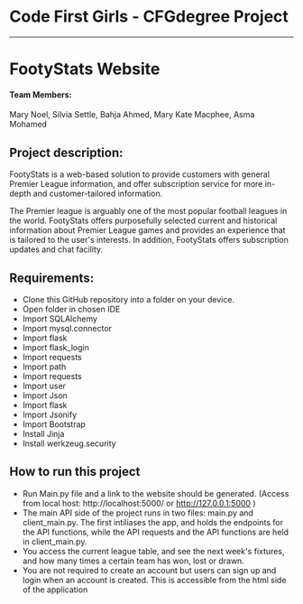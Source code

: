 # Code First Girls - CFGdegree Project
***
# FootyStats Website 

#### Team Members:
Mary Noel, Silvia Settle, Bahja Ahmed, Mary Kate Macphee, Asma Mohamed

## Project description:
FootyStats is a web-based solution to provide customers with general Premier League information, and offer subscription service for more in-depth and customer-tailored information.

The Premier league is arguably one of the most popular football leagues in the world. FootyStats offers purposefully selected current and historical information about Premier League games and provides an experience that is tailored to the user's interests. In addition, FootyStats offers subscription updates and chat facility.

## Requirements:
* Clone this GitHub repository into a folder on your device.
* Open folder in chosen IDE
* Import SQLAlchemy
* Import mysql.connector
* Import flask
* Import flask_login
* Import requests
* Import path 
* Import requests
* Import user
* Import Json
* Import flask
* Import Jsonify
* Import Bootstrap
* Install Jinja
* Install werkzeug.security

## How to run this project 
* Run Main.py file and a link to the website should be generated. (Access from local host: http://localhost:5000/ or http://127.0.0.1:5000
)
* The main API side of the project runs in two files: main.py and client_main.py. The first intiliases the app, and holds the endpoints for the API functions, while the API requests and the API functions are held in client_main.py. 
* You access the current league table, and see the next week's fixtures, and how many times a certain team has won, lost or drawn.
* You are not required to create an account but users can sign up and login when an account is created. This is accessible from the html side of the application 
